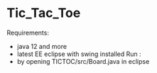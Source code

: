 # Tic_Tac_Toe
Requirements:
   - java 12 and more 
   - latest EE eclipse with swing installed
Run :
   - by opening TICTOC/src/Board.java in eclipse 
